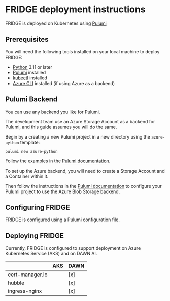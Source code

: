 # FRIDGE deployment instructions

FRIDGE is deployed on Kubernetes using [Pulumi](https://www.pulumi.com/)

## Prerequisites

You will need the following tools installed on your local machine to deploy FRIDGE:

- [Python](https://www.python.org/downloads/) 3.11 or later
- [Pulumi](https://www.pulumi.com/docs/get-started/install/) installed
- [kubectl](https://kubernetes.io/docs/tasks/tools/) installed
- [Azure CLI](https://docs.microsoft.com/en-us/cli/azure/install-azure-cli) installed (if using Azure as a backend)

## Pulumi Backend

You can use any backend you like for Pulumi.

The development team use an Azure Storage Account as a backend for Pulumi, and this guide assumes you will do the same.

Begin by a creating a new Pulumi project in a new directory using the `azure-python` template:

```console
pulumi new azure-python
```

Follow the examples in the [Pulumi documentation](https://www.pulumi.com/docs/iac/get-started/azure/create-project/).

To set up the Azure backend, you will need to create a Storage Account and a Container within it.

Then follow the instructions in the [Pulumi documentation](https://www.pulumi.com/docs/iac/concepts/state-and-backends/#azure-blob-storage) to configure your Pulumi project to use the Azure Blob Storage backend.

## Configuring FRIDGE

FRIDGE is configured using a Pulumi configuration file.

## Deploying FRIDGE

Currently, FRIDGE is configured to support deployment on Azure Kubernetes Service (AKS) and on DAWN AI.


|   | AKS | DAWN |
|---|---|---|
| cert-manager.io | | [x] |
| hubble | | [x] |
| ingress-nginx | | [x] |
